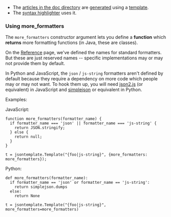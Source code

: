  * The [articles in the doc directory](http://json-template.googlecode.com/hg/doc/) are [generated](http://json-template.googlecode.com/hg/doc/makedocs.py) using a [template](http://json-template.googlecode.com/hg/doc/html.jsont).
  * The [syntax highlighter](http://json-template.googlecode.com/hg/python/jsontemplate/highlight.py) uses it.

### Using more\_formatters ###

The `more_formatters` constructor argument lets you define a **function** which **returns** more formatting functions (in Java, these are classes).

On the [Reference](Reference.md) page, we've defined the names for standard formatters.  But these are just reserved names -- specific implementations may or may not provide them by default.

In Python and JavaScript, the `json` / `js-string` formatters aren't defined by default because they require a dependency on more code which people may or may not want.  To hook them up, you will need [json2.js](http://json.org/json2.js) (or equivalent) in JavaScript and [simplejson](http://code.google.com/p/simplejson) or equivalent in Python.

Examples:

JavaScript:

```
function more_formatters(formatter_name) {
  if formatter_name === 'json' || formatter_name === 'js-string' {
    return JSON.stringify;
  } else {
    return null;
  }
}

t = jsontemplate.Template("{foo|js-string}", {more_formatters: more_formatters});
```

Python:

```
def more_formatters(formatter_name):
  if formatter_name == 'json' or formatter_name == 'js-string':
    return simplejson.dumps
  else:
    return None

t = jsontemplate.Template("{foo|js-string}", more_formatters=more_formatters)
```